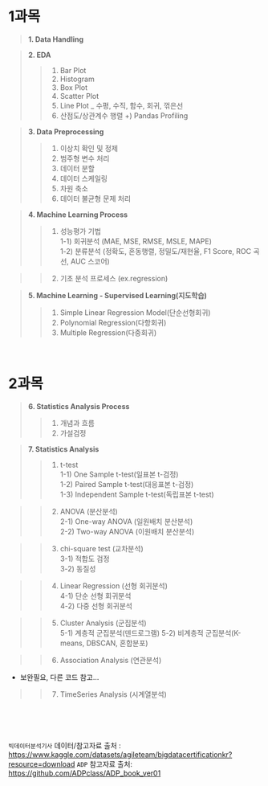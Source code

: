 
# <b>1과목</b>
> <b>1. Data Handling</b>

> <b>2. EDA</b>
>> 1) Bar Plot
>> 2) Histogram
>> 3) Box Plot
>> 4) Scatter Plot
>> 5) Line Plot _ 수평, 수직, 함수, 회귀, 꺾은선
>> 6) 산점도/상관계수 행렬
>> +) Pandas Profiling

> <b>3. Data Preprocessing</b>
>> 1) 이상치 확인 및 정제
>> 2) 범주형 변수 처리
>> 3) 데이터 분할
>> 4) 데이터 스케일링
>> 5) 차원 축소
>> 6) 데이터 불균형 문제 처리

> <b>4. Machine Learning Process</b>
>> 1) 성능평가 기법  
   1-1) 회귀분석 (MAE, MSE, RMSE, MSLE, MAPE)  
   1-2) 분류분석 (정확도, 혼동행렬, 정밀도/재현율, F1 Score, ROC 곡선, AUC 스코어)  
   
>> 2) 기초 분석 프로세스 (ex.regression)

> <b>5. Machine Learning - Supervised Learning(지도학습)</b>
>> 1) Simple Linear Regression Model(단순선형회귀)
>> 2) Polynomial Regression(다항회귀)
>> 3) Multiple Regression(다중회귀)
  
  <br>
  
# <b>2과목</b>
> <b>6. Statistics Analysis Process</b>
>> 1) 개념과 흐름
>> 2) 가설검정

> <b>7. Statistics Analysis</b>
>> 1) t-test  
   1-1) One Sample t-test(일표본 t-검정)  
   1-2) Paired Sample t-test(대응표본 t-검정)  
   1-3) Independent Sample t-test(독립표본 t-test)  
   
>> 2) ANOVA (분산분석)  
   2-1) One-way ANOVA (일원배치 분산분석)  
   2-2) Two-way ANOVA (이원배치 분산분석)  
   
>> 3) chi-square test (교차분석)  
   3-1) 적합도 검정  
   3-2) 동질성  
   
>> 4) Linear Regression (선형 회귀분석)  
   4-1) 단순 선형 회귀분석  
   4-2) 다중 선형 회귀분석  
   
>> 5) Cluster Analysis (군집분석)  
   5-1) 계층적 군집분석(덴드로그램)
   5-2) 비계층적 군집분석(K-means, DBSCAN, 혼합분포)  
   
>> 6) Association Analysis (연관분석)
   - 보완필요, 다른 코드 참고...  

>> 7) TimeSeries Analysis (시계열분석)










<br><br><br><br>
```빅데이터분석기사``` 데이터/참고자료 출처 : https://www.kaggle.com/datasets/agileteam/bigdatacertificationkr?resource=download
```ADP``` 참고자료 출처: https://github.com/ADPclass/ADP_book_ver01
